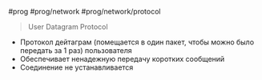 #prog #prog/network #prog/network/protocol 

> User Datagram Protocol

- Протокол дейтаграм (помещается в один пакет, чтобы можно было передать за 1 раз) пользователя
- Обеспечивает ненадежную передачу коротких сообщений
- Соединение не устанавливается

